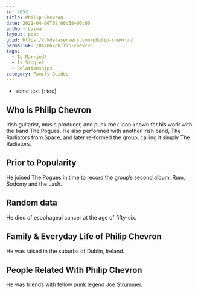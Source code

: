 ```yaml
---
id: 3052
title: Philip Chevron
date: 2021-04-06T02:00:38+00:00
author: Laima
layout: post
guid: https://ukdataservers.com/philip-chevron/
permalink: /04/06/philip-chevron
tags:
  - Is Married?
  - Is Single?
  - Relationships
category: Family Guides
---
```


* some text
{: toc}


## Who is Philip Chevron
                  
                  
                  
Irish guitarist, music producer, and punk rock icon known for his work with the band The Pogues. He also performed with another Irish band, The Radiators from Space, and later re-formed the group, calling it simply The Radiators.
                  
              
            
              
            
                
                
                
## Prior to Popularity
                  
                  
                  
He joined The Pogues in time to record the group&#8217;s second album, Rum, Sodomy and the Lash.
                  
              
            
              
            
                
                
                
## Random data
                  
                  
                  
He died of esophageal cancer at the age of fifty-six.
                  
              
            
              
            
                
                
                
## Family & Everyday Life of Philip Chevron
                  
                  
                  
He was raised in the suburbs of Dublin, Ireland.
                  
              
            
              
            
                
                
                
## People Related With Philip Chevron
                  
                  
                  
He was friends with fellow punk legend Joe Strummer.
                  
              
            
              
            
                
              
            
              
              
            
            
              
            
          
          
          
